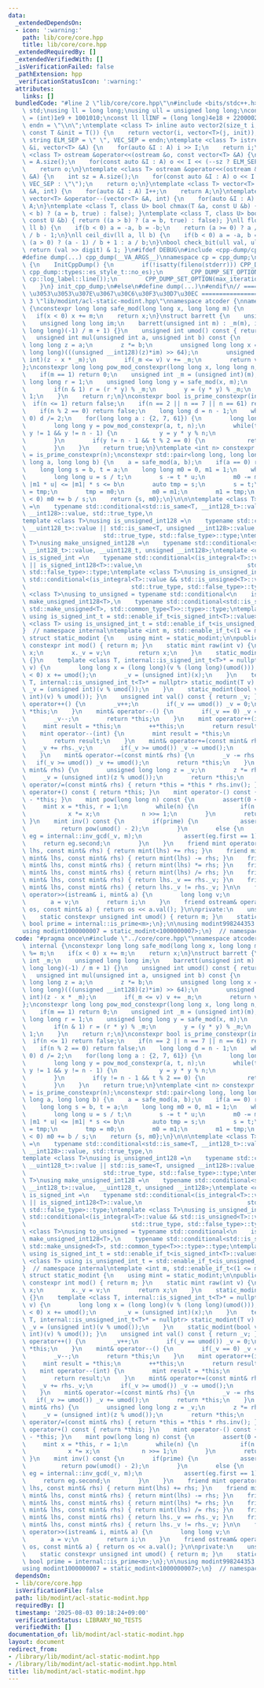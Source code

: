 ```yaml
---
data:
  _extendedDependsOn:
  - icon: ':warning:'
    path: lib/core/core.hpp
    title: lib/core/core.hpp
  _extendedRequiredBy: []
  _extendedVerifiedWith: []
  _isVerificationFailed: false
  _pathExtension: hpp
  _verificationStatusIcon: ':warning:'
  attributes:
    links: []
  bundledCode: "#line 2 \"lib/core/core.hpp\"\n#include <bits/stdc++.h>\nusing namespace\
    \ std;\nusing ll = long long;\nusing ull = unsigned long long;\nconst int INF\
    \ = (int)1e9 + 1001010;\nconst ll llINF = (long long)4e18 + 22000020;\nconst string\
    \ endn = \"\\n\";\ntemplate <class T> inline auto vector2(size_t i, size_t j,\
    \ const T &init = T()) {\n    return vector(i, vector<T>(j, init));\n}\nconst\
    \ string ELM_SEP = \" \", VEC_SEP = endn;\ntemplate <class T> istream &operator>>(istream\
    \ &i, vector<T> &A) {\n    for(auto &I : A) i >> I;\n    return i;\n}\ntemplate\
    \ <class T> ostream &operator<<(ostream &o, const vector<T> &A) {\n    int sz\
    \ = A.size();\n    for(const auto &I : A) o << I << (--sz ? ELM_SEP : \"\");\n\
    \    return o;\n}\ntemplate <class T> ostream &operator<<(ostream &o, const vector<vector<T>>\
    \ &A) {\n    int sz = A.size();\n    for(const auto &I : A) o << I << (--sz ?\
    \ VEC_SEP : \"\");\n    return o;\n}\ntemplate <class T> vector<T> &operator++(vector<T>\
    \ &A, int) {\n    for(auto &I : A) I++;\n    return A;\n}\ntemplate <class T>\
    \ vector<T> &operator--(vector<T> &A, int) {\n    for(auto &I : A) I--;\n    return\
    \ A;\n}\ntemplate <class T, class U> bool chmax(T &a, const U &b) { return ((a\
    \ < b) ? (a = b, true) : false); }\ntemplate <class T, class U> bool chmin(T &a,\
    \ const U &b) { return ((a > b) ? (a = b, true) : false); }\nll floor_div(ll a,\
    \ ll b) {\n    if(b < 0) a = -a, b = -b;\n    return (a >= 0) ? a / b : (a + 1)\
    \ / b - 1;\n}\nll ceil_div(ll a, ll b) {\n    if(b < 0) a = -a, b = -b;\n    return\
    \ (a > 0) ? (a - 1) / b + 1 : a / b;\n}\nbool check_bit(ull val, ull digit) {\
    \ return (val >> digit) & 1; }\n#ifdef DEBUG\n#include <cpp-dump/cpp-dump.hpp>\n\
    #define dump(...) cpp_dump(__VA_ARGS__)\nnamespace cp = cpp_dump;\nstruct InitCppDump\
    \ {\n    InitCppDump() {\n        if(!isatty(fileno(stderr))) CPP_DUMP_SET_OPTION(es_style,\
    \ cpp_dump::types::es_style_t::no_es);\n        CPP_DUMP_SET_OPTION(log_label_func,\
    \ cp::log_label::line());\n        CPP_DUMP_SET_OPTION(max_iteration_count, 30);\n\
    \    }\n} init_cpp_dump;\n#else\n#define dump(...)\n#endif\n// ====================\
    \ \u3053\u3053\u307E\u3067\u30C6\u30F3\u30D7\u30EC ====================\n#line\
    \ 3 \"lib/modint/acl-static-modint.hpp\"\nnamespace atcoder {\nnamespace internal\
    \ {\nconstexpr long long safe_mod(long long x, long long m) {\n    x %= m;\n \
    \   if(x < 0) x += m;\n    return x;\n}\nstruct barrett {\n    unsigned int _m;\n\
    \    unsigned long long im;\n    barrett(unsigned int m) : _m(m), im((unsigned\
    \ long long)(-1) / m + 1) {}\n    unsigned int umod() const { return _m; }\n \
    \   unsigned int mul(unsigned int a, unsigned int b) const {\n        unsigned\
    \ long long z = a;\n        z *= b;\n        unsigned long long x = (unsigned\
    \ long long)(((unsigned __int128)(z)*im) >> 64);\n        unsigned int v = (unsigned\
    \ int)(z - x * _m);\n        if(_m <= v) v += _m;\n        return v;\n    }\n\
    };\nconstexpr long long pow_mod_constexpr(long long x, long long n, int m) {\n\
    \    if(m == 1) return 0;\n    unsigned int _m = (unsigned int)(m);\n    unsigned\
    \ long long r = 1;\n    unsigned long long y = safe_mod(x, m);\n    while(n) {\n\
    \        if(n & 1) r = (r * y) % _m;\n        y = (y * y) % _m;\n        n >>=\
    \ 1;\n    }\n    return r;\n}\nconstexpr bool is_prime_constexpr(int n) {\n  \
    \  if(n <= 1) return false;\n    if(n == 2 || n == 7 || n == 61) return true;\n\
    \    if(n % 2 == 0) return false;\n    long long d = n - 1;\n    while(d % 2 ==\
    \ 0) d /= 2;\n    for(long long a : {2, 7, 61}) {\n        long long t = d;\n\
    \        long long y = pow_mod_constexpr(a, t, n);\n        while(t != n - 1 &&\
    \ y != 1 && y != n - 1) {\n            y = y * y % n;\n            t <<= 1;\n\
    \        }\n        if(y != n - 1 && t % 2 == 0) {\n            return false;\n\
    \        }\n    }\n    return true;\n}\ntemplate <int n> constexpr bool is_prime\
    \ = is_prime_constexpr(n);\nconstexpr std::pair<long long, long long> inv_gcd(long\
    \ long a, long long b) {\n    a = safe_mod(a, b);\n    if(a == 0) return {b, 0};\n\
    \    long long s = b, t = a;\n    long long m0 = 0, m1 = 1;\n    while(t) {\n\
    \        long long u = s / t;\n        s -= t * u;\n        m0 -= m1 * u;  //\
    \ |m1 * u| <= |m1| * s <= b\n        auto tmp = s;\n        s = t;\n        t\
    \ = tmp;\n        tmp = m0;\n        m0 = m1;\n        m1 = tmp;\n    }\n    if(m0\
    \ < 0) m0 += b / s;\n    return {s, m0};\n}\n\n\ntemplate <class T>\nusing is_signed_int128\
    \ =\n    typename std::conditional<std::is_same<T, __int128_t>::value || std::is_same<T,\
    \ __int128>::value, std::true_type,\n                              std::false_type>::type;\n\
    template <class T>\nusing is_unsigned_int128 =\n    typename std::conditional<std::is_same<T,\
    \ __uint128_t>::value || std::is_same<T, unsigned __int128>::value,\n        \
    \                      std::true_type, std::false_type>::type;\ntemplate <class\
    \ T>\nusing make_unsigned_int128 =\n    typename std::conditional<std::is_same<T,\
    \ __int128_t>::value, __uint128_t, unsigned __int128>;\ntemplate <class T>\nusing\
    \ is_signed_int =\n    typename std::conditional<(is_integral<T>::value && std::is_signed<T>::value)\
    \ || is_signed_int128<T>::value,\n                              std::true_type,\
    \ std::false_type>::type;\ntemplate <class T>\nusing is_unsigned_int =\n    typename\
    \ std::conditional<(is_integral<T>::value && std::is_unsigned<T>::value) || is_unsigned_int128<T>::value,\n\
    \                              std::true_type, std::false_type>::type;\ntemplate\
    \ <class T>\nusing to_unsigned = typename std::conditional<\n    is_signed_int128<T>::value,\
    \ make_unsigned_int128<T>,\n    typename std::conditional<std::is_signed<T>::value,\
    \ std::make_unsigned<T>, std::common_type<T>>::type>::type;\ntemplate <class T>\
    \ using is_signed_int_t = std::enable_if_t<is_signed_int<T>::value>;\ntemplate\
    \ <class T> using is_unsigned_int_t = std::enable_if_t<is_unsigned_int<T>::value>;\n\
    }  // namespace internal\ntemplate <int m, std::enable_if_t<(1 <= m)>* = nullptr>\
    \ struct static_modint {\n    using mint = static_modint;\n\npublic:\n    static\
    \ constexpr int mod() { return m; }\n    static mint raw(int v) {\n        mint\
    \ x;\n        x._v = v;\n        return x;\n    }\n    static_modint() : _v(0)\
    \ {}\n    template <class T, internal::is_signed_int_t<T>* = nullptr> static_modint(T\
    \ v) {\n        long long x = (long long)(v % (long long)(umod()));\n        if(x\
    \ < 0) x += umod();\n        _v = (unsigned int)(x);\n    }\n    template <class\
    \ T, internal::is_unsigned_int_t<T>* = nullptr> static_modint(T v) {\n       \
    \ _v = (unsigned int)(v % umod());\n    }\n    static_modint(bool v) { _v = ((unsigned\
    \ int)(v) % umod()); }\n    unsigned int val() const { return _v; }\n    mint&\
    \ operator++() {\n        _v++;\n        if(_v == umod()) _v = 0;\n        return\
    \ *this;\n    }\n    mint& operator--() {\n        if(_v == 0) _v = umod();\n\
    \        _v--;\n        return *this;\n    }\n    mint operator++(int) {\n   \
    \     mint result = *this;\n        ++*this;\n        return result;\n    }\n\
    \    mint operator--(int) {\n        mint result = *this;\n        --*this;\n\
    \        return result;\n    }\n    mint& operator+=(const mint& rhs) {\n    \
    \    _v += rhs._v;\n        if(_v >= umod()) _v -= umod();\n        return *this;\n\
    \    }\n    mint& operator-=(const mint& rhs) {\n        _v -= rhs._v;\n     \
    \   if(_v >= umod()) _v += umod();\n        return *this;\n    }\n    mint& operator*=(const\
    \ mint& rhs) {\n        unsigned long long z = _v;\n        z *= rhs._v;\n   \
    \     _v = (unsigned int)(z % umod());\n        return *this;\n    }\n    mint&\
    \ operator/=(const mint& rhs) { return *this = *this * rhs.inv(); }\n    mint\
    \ operator+() const { return *this; }\n    mint operator-() const { return mint()\
    \ - *this; }\n    mint pow(long long n) const {\n        assert(0 <= n);\n   \
    \     mint x = *this, r = 1;\n        while(n) {\n            if(n & 1) r *= x;\n\
    \            x *= x;\n            n >>= 1;\n        }\n        return r;\n   \
    \ }\n    mint inv() const {\n        if(prime) {\n            assert(_v);\n  \
    \          return pow(umod() - 2);\n        }\n        else {\n            auto\
    \ eg = internal::inv_gcd(_v, m);\n            assert(eg.first == 1);\n       \
    \     return eg.second;\n        }\n    }\n    friend mint operator+(const mint&\
    \ lhs, const mint& rhs) { return mint(lhs) += rhs; }\n    friend mint operator-(const\
    \ mint& lhs, const mint& rhs) { return mint(lhs) -= rhs; }\n    friend mint operator*(const\
    \ mint& lhs, const mint& rhs) { return mint(lhs) *= rhs; }\n    friend mint operator/(const\
    \ mint& lhs, const mint& rhs) { return mint(lhs) /= rhs; }\n    friend bool operator==(const\
    \ mint& lhs, const mint& rhs) { return lhs._v == rhs._v; }\n    friend bool operator!=(const\
    \ mint& lhs, const mint& rhs) { return lhs._v != rhs._v; }\n\n    friend istream&\
    \ operator>>(istream& i, mint& a) {\n        long long v;\n        i >> v;\n \
    \       a = v;\n        return i;\n    }\n    friend ostream& operator<<(ostream&\
    \ os, const mint& a) { return os << a.val(); }\n\nprivate:\n    unsigned int _v;\n\
    \    static constexpr unsigned int umod() { return m; }\n    static constexpr\
    \ bool prime = internal::is_prime<m>;\n};\n\nusing modint998244353 = static_modint<998244353>;\n\
    using modint1000000007 = static_modint<1000000007>;\n}  // namespace atcoder\n"
  code: "#pragma once\n#include \"../core/core.hpp\"\nnamespace atcoder {\nnamespace\
    \ internal {\nconstexpr long long safe_mod(long long x, long long m) {\n    x\
    \ %= m;\n    if(x < 0) x += m;\n    return x;\n}\nstruct barrett {\n    unsigned\
    \ int _m;\n    unsigned long long im;\n    barrett(unsigned int m) : _m(m), im((unsigned\
    \ long long)(-1) / m + 1) {}\n    unsigned int umod() const { return _m; }\n \
    \   unsigned int mul(unsigned int a, unsigned int b) const {\n        unsigned\
    \ long long z = a;\n        z *= b;\n        unsigned long long x = (unsigned\
    \ long long)(((unsigned __int128)(z)*im) >> 64);\n        unsigned int v = (unsigned\
    \ int)(z - x * _m);\n        if(_m <= v) v += _m;\n        return v;\n    }\n\
    };\nconstexpr long long pow_mod_constexpr(long long x, long long n, int m) {\n\
    \    if(m == 1) return 0;\n    unsigned int _m = (unsigned int)(m);\n    unsigned\
    \ long long r = 1;\n    unsigned long long y = safe_mod(x, m);\n    while(n) {\n\
    \        if(n & 1) r = (r * y) % _m;\n        y = (y * y) % _m;\n        n >>=\
    \ 1;\n    }\n    return r;\n}\nconstexpr bool is_prime_constexpr(int n) {\n  \
    \  if(n <= 1) return false;\n    if(n == 2 || n == 7 || n == 61) return true;\n\
    \    if(n % 2 == 0) return false;\n    long long d = n - 1;\n    while(d % 2 ==\
    \ 0) d /= 2;\n    for(long long a : {2, 7, 61}) {\n        long long t = d;\n\
    \        long long y = pow_mod_constexpr(a, t, n);\n        while(t != n - 1 &&\
    \ y != 1 && y != n - 1) {\n            y = y * y % n;\n            t <<= 1;\n\
    \        }\n        if(y != n - 1 && t % 2 == 0) {\n            return false;\n\
    \        }\n    }\n    return true;\n}\ntemplate <int n> constexpr bool is_prime\
    \ = is_prime_constexpr(n);\nconstexpr std::pair<long long, long long> inv_gcd(long\
    \ long a, long long b) {\n    a = safe_mod(a, b);\n    if(a == 0) return {b, 0};\n\
    \    long long s = b, t = a;\n    long long m0 = 0, m1 = 1;\n    while(t) {\n\
    \        long long u = s / t;\n        s -= t * u;\n        m0 -= m1 * u;  //\
    \ |m1 * u| <= |m1| * s <= b\n        auto tmp = s;\n        s = t;\n        t\
    \ = tmp;\n        tmp = m0;\n        m0 = m1;\n        m1 = tmp;\n    }\n    if(m0\
    \ < 0) m0 += b / s;\n    return {s, m0};\n}\n\n\ntemplate <class T>\nusing is_signed_int128\
    \ =\n    typename std::conditional<std::is_same<T, __int128_t>::value || std::is_same<T,\
    \ __int128>::value, std::true_type,\n                              std::false_type>::type;\n\
    template <class T>\nusing is_unsigned_int128 =\n    typename std::conditional<std::is_same<T,\
    \ __uint128_t>::value || std::is_same<T, unsigned __int128>::value,\n        \
    \                      std::true_type, std::false_type>::type;\ntemplate <class\
    \ T>\nusing make_unsigned_int128 =\n    typename std::conditional<std::is_same<T,\
    \ __int128_t>::value, __uint128_t, unsigned __int128>;\ntemplate <class T>\nusing\
    \ is_signed_int =\n    typename std::conditional<(is_integral<T>::value && std::is_signed<T>::value)\
    \ || is_signed_int128<T>::value,\n                              std::true_type,\
    \ std::false_type>::type;\ntemplate <class T>\nusing is_unsigned_int =\n    typename\
    \ std::conditional<(is_integral<T>::value && std::is_unsigned<T>::value) || is_unsigned_int128<T>::value,\n\
    \                              std::true_type, std::false_type>::type;\ntemplate\
    \ <class T>\nusing to_unsigned = typename std::conditional<\n    is_signed_int128<T>::value,\
    \ make_unsigned_int128<T>,\n    typename std::conditional<std::is_signed<T>::value,\
    \ std::make_unsigned<T>, std::common_type<T>>::type>::type;\ntemplate <class T>\
    \ using is_signed_int_t = std::enable_if_t<is_signed_int<T>::value>;\ntemplate\
    \ <class T> using is_unsigned_int_t = std::enable_if_t<is_unsigned_int<T>::value>;\n\
    }  // namespace internal\ntemplate <int m, std::enable_if_t<(1 <= m)>* = nullptr>\
    \ struct static_modint {\n    using mint = static_modint;\n\npublic:\n    static\
    \ constexpr int mod() { return m; }\n    static mint raw(int v) {\n        mint\
    \ x;\n        x._v = v;\n        return x;\n    }\n    static_modint() : _v(0)\
    \ {}\n    template <class T, internal::is_signed_int_t<T>* = nullptr> static_modint(T\
    \ v) {\n        long long x = (long long)(v % (long long)(umod()));\n        if(x\
    \ < 0) x += umod();\n        _v = (unsigned int)(x);\n    }\n    template <class\
    \ T, internal::is_unsigned_int_t<T>* = nullptr> static_modint(T v) {\n       \
    \ _v = (unsigned int)(v % umod());\n    }\n    static_modint(bool v) { _v = ((unsigned\
    \ int)(v) % umod()); }\n    unsigned int val() const { return _v; }\n    mint&\
    \ operator++() {\n        _v++;\n        if(_v == umod()) _v = 0;\n        return\
    \ *this;\n    }\n    mint& operator--() {\n        if(_v == 0) _v = umod();\n\
    \        _v--;\n        return *this;\n    }\n    mint operator++(int) {\n   \
    \     mint result = *this;\n        ++*this;\n        return result;\n    }\n\
    \    mint operator--(int) {\n        mint result = *this;\n        --*this;\n\
    \        return result;\n    }\n    mint& operator+=(const mint& rhs) {\n    \
    \    _v += rhs._v;\n        if(_v >= umod()) _v -= umod();\n        return *this;\n\
    \    }\n    mint& operator-=(const mint& rhs) {\n        _v -= rhs._v;\n     \
    \   if(_v >= umod()) _v += umod();\n        return *this;\n    }\n    mint& operator*=(const\
    \ mint& rhs) {\n        unsigned long long z = _v;\n        z *= rhs._v;\n   \
    \     _v = (unsigned int)(z % umod());\n        return *this;\n    }\n    mint&\
    \ operator/=(const mint& rhs) { return *this = *this * rhs.inv(); }\n    mint\
    \ operator+() const { return *this; }\n    mint operator-() const { return mint()\
    \ - *this; }\n    mint pow(long long n) const {\n        assert(0 <= n);\n   \
    \     mint x = *this, r = 1;\n        while(n) {\n            if(n & 1) r *= x;\n\
    \            x *= x;\n            n >>= 1;\n        }\n        return r;\n   \
    \ }\n    mint inv() const {\n        if(prime) {\n            assert(_v);\n  \
    \          return pow(umod() - 2);\n        }\n        else {\n            auto\
    \ eg = internal::inv_gcd(_v, m);\n            assert(eg.first == 1);\n       \
    \     return eg.second;\n        }\n    }\n    friend mint operator+(const mint&\
    \ lhs, const mint& rhs) { return mint(lhs) += rhs; }\n    friend mint operator-(const\
    \ mint& lhs, const mint& rhs) { return mint(lhs) -= rhs; }\n    friend mint operator*(const\
    \ mint& lhs, const mint& rhs) { return mint(lhs) *= rhs; }\n    friend mint operator/(const\
    \ mint& lhs, const mint& rhs) { return mint(lhs) /= rhs; }\n    friend bool operator==(const\
    \ mint& lhs, const mint& rhs) { return lhs._v == rhs._v; }\n    friend bool operator!=(const\
    \ mint& lhs, const mint& rhs) { return lhs._v != rhs._v; }\n\n    friend istream&\
    \ operator>>(istream& i, mint& a) {\n        long long v;\n        i >> v;\n \
    \       a = v;\n        return i;\n    }\n    friend ostream& operator<<(ostream&\
    \ os, const mint& a) { return os << a.val(); }\n\nprivate:\n    unsigned int _v;\n\
    \    static constexpr unsigned int umod() { return m; }\n    static constexpr\
    \ bool prime = internal::is_prime<m>;\n};\n\nusing modint998244353 = static_modint<998244353>;\n\
    using modint1000000007 = static_modint<1000000007>;\n}  // namespace atcoder\n"
  dependsOn:
  - lib/core/core.hpp
  isVerificationFile: false
  path: lib/modint/acl-static-modint.hpp
  requiredBy: []
  timestamp: '2025-08-03 09:18:24+09:00'
  verificationStatus: LIBRARY_NO_TESTS
  verifiedWith: []
documentation_of: lib/modint/acl-static-modint.hpp
layout: document
redirect_from:
- /library/lib/modint/acl-static-modint.hpp
- /library/lib/modint/acl-static-modint.hpp.html
title: lib/modint/acl-static-modint.hpp
---
```

